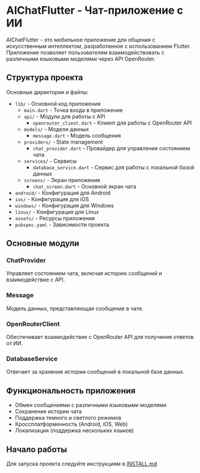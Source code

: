 # AIChatFlutter - Чат-приложение с ИИ

AIChatFlutter - это мобильное приложение для общения с искусственным интеллектом, разработанное с использованием Flutter. Приложение позволяет пользователям взаимодействовать с различными языковыми моделями через API OpenRouter.

## Структура проекта

Основные директории и файлы:

- `lib/` - Основной код приложения
  - `main.dart` - Точка входа в приложение
  - `api/` - Модули для работы с API
    - `openrouter_client.dart` - Клиент для работы с OpenRouter API
  - `models/` - Модели данных
    - `message.dart` - Модель сообщения
  - `providers/` - State management
    - `chat_provider.dart` - Провайдер для управления состоянием чата
  - `services/` - Сервисы
    - `database_service.dart` - Сервис для работы с локальной базой данных
  - `screens/` - Экран приложения
    - `chat_screen.dart` - Основной экран чата
- `android/` - Конфигурация для Android
- `ios/` - Конфигурация для iOS
- `windows/` - Конфигурация для Windows
- `linux/` - Конфигурация для Linux
- `assets/` - Ресурсы приложения
- `pubspec.yaml` - Зависимости проекта

## Основные модули

### ChatProvider
Управляет состоянием чата, включая историю сообщений и взаимодействие с API.

### Message
Модель данных, представляющая сообщение в чате.

### OpenRouterClient
Обеспечивает взаимодействие с OpenRouter API для получения ответов от ИИ.

### DatabaseService
Отвечает за хранение истории сообщений в локальной базе данных.

## Функциональность приложения

- Обмен сообщениями с различными языковыми моделями
- Сохранение истории чата
- Поддержка темного и светлого режимов
- Кроссплатформенность (Android, iOS, Web)
- Локализация (поддержка нескольких языков)

## Начало работы

Для запуска проекта следуйте инструкциям в [INSTALL.md](INSTALL.md)
